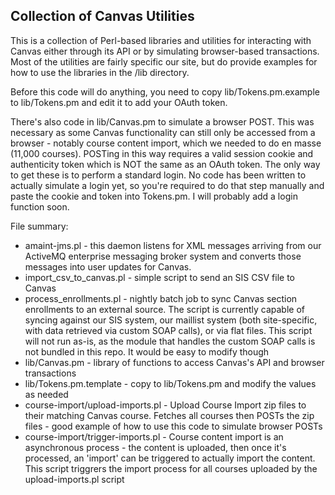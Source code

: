 <h2>Collection of Canvas Utilities</h2>

This is a collection of Perl-based libraries and utilities for interacting with Canvas either through its API or by simulating browser-based transactions. Most of the utilities are fairly specific our site, but do provide examples for how to use the libraries in the /lib directory.

Before this code will do anything, you need to copy lib/Tokens.pm.example to lib/Tokens.pm and edit it to add your OAuth token. 

There's also code in lib/Canvas.pm to simulate a browser POST. This was necessary as some Canvas functionality can still only be accessed from a browser - notably course content import, which we needed to do en masse (11,000 courses). POSTing in this way requires a valid session cookie and authenticity token which is NOT the same as an OAuth token. The only way to get these is to perform a standard login. No code has been written to actually simulate a login yet, so you're required to do that step manually and paste the cookie and token into Tokens.pm. I will probably add a login function soon.

File summary:
* amaint-jms.pl - this daemon listens for XML messages arriving from our ActiveMQ enterprise messaging broker system and converts those messages into user updates for Canvas.
* import_csv_to_canvas.pl - simple script to send an SIS CSV file to Canvas
* process_enrollments.pl - nightly batch job to sync Canvas section enrollments to an external source. The script is currently capable of syncing against our SIS system, our maillist system (both site-specific, with data retrieved via custom SOAP calls), or via flat files. This script will not run as-is, as the module that handles the custom SOAP calls is not bundled in this repo. It would be easy to modify though
* lib/Canvas.pm - library of functions to access Canvas's API and browser transactions
* lib/Tokens.pm.template - copy to lib/Tokens.pm and modify the values as needed
* course-import/upload-imports.pl - Upload Course Import zip files to their matching Canvas course. Fetches all courses then POSTs the zip files - good example of how to use this code to simulate browser POSTs
* course-import/trigger-imports.pl - Course content import is an asynchronous process - the content is uploaded, then once it's processed, an 'import' can be triggered to actually import the content. This script triggrers the import process for all courses uploaded by the upload-imports.pl script


